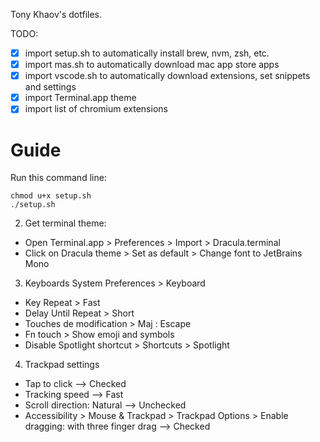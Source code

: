 Tony Khaov's dotfiles.

TODO:

- [x] import setup.sh to automatically install brew, nvm, zsh, etc.
- [x] import mas.sh to automatically download mac app store apps
- [x] import vscode.sh to automatically download extensions, set snippets and settings
- [x] import Terminal.app theme
- [x] import list of chromium extensions

# Guide

Run this command line:

```
chmod u+x setup.sh
./setup.sh
```

2. Get terminal theme:

- Open Terminal.app > Preferences > Import > Dracula.terminal
- Click on Dracula theme > Set as default > Change font to JetBrains Mono

3. Keyboards System Preferences > Keyboard

- Key Repeat > Fast
- Delay Until Repeat > Short
- Touches de modification > Maj : Escape
- Fn touch > Show emoji and symbols
- Disable Spotlight shortcut > Shortcuts > Spotlight

4. Trackpad settings

- Tap to click --> Checked
- Tracking speed --> Fast
- Scroll direction: Natural --> Unchecked
- Accessibility > Mouse & Trackpad > Trackpad Options > Enable dragging: with three finger drag --> Checked
